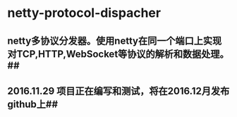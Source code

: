# netty-protocol-dispacher
## netty多协议分发器。使用netty在同一个端口上实现对TCP,HTTP,WebSocket等协议的解析和数据处理。##
## 2016.11.29 项目正在编写和测试，将在2016.12月发布github上##
